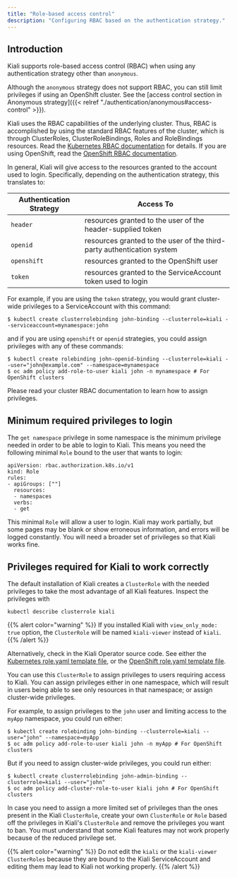 ```yaml
---
title: "Role-based access control"
description: "Configuring RBAC based on the authentication strategy."
---
```


## Introduction

Kiali supports role-based access control (RBAC) when using any authentication strategy other than `anonymous`.

Although the `anonymous` strategy does not support RBAC, you can still limit privileges if using an OpenShift cluster. See the
[access control section in Anonymous strategy]({{< relref "./authentication/anonymous#access-control" >}}).

Kiali uses the RBAC capabilities of the underlying cluster. Thus, RBAC is
accomplished by using the standard RBAC features of the cluster, which is
through ClusterRoles, ClusterRoleBindings, Roles and RoleBindings resources.
Read the [Kubernetes RBAC documentation](https://kubernetes.io/docs/reference/access-authn-authz/rbac/)
for details. If you are using OpenShift, read the
[OpenShift RBAC documentation](https://docs.openshift.com/container-platform/4.5/authentication/using-rbac.html).

In general, Kiali will give access to the resources granted to the account used
to login. Specifically, depending on the authentication strategy, this
translates to:

|Authentication Strategy|Access To|
|------------|------------------|
|`header`    |resources granted to the user of the header-supplied token|
|`openid`    |resources granted to the user of the third-party authentication system|
|`openshift` |resources granted to the OpenShift user|
|`token`     |resources granted to the ServiceAccount token used to login|

For example, if you are using the `token` strategy, you would grant
cluster-wide privileges to a ServiceAccount with this command:

```
$ kubectl create clusterrolebinding john-binding --clusterrole=kiali --serviceaccount=mynamespace:john
```

and if you are using `openshift` or `openid` strategies, you could assign
privileges with any of these commands:

```
$ kubectl create rolebinding john-openid-binding --clusterrole=kiali --user="john@example.com" --namespace=mynamespace
$ oc adm policy add-role-to-user kiali john -n mynamespace # For OpenShift clusters
```

Please read your cluster RBAC documentation to learn how to assign privileges.

## Minimum required privileges to login

The `get namespace` privilege in some namespace is the minimum privilege needed
in order to be able to login to Kiali. This means you need the following
minimal `Role` bound to the user that wants to login:

```
apiVersion: rbac.authorization.k8s.io/v1
kind: Role
rules:
- apiGroups: [""]
  resources:
  - namespaces
  verbs:
  - get
```

This minimal `Role` will allow a user to login. Kiali may work partially, but
some pages may be blank or show erroneous information, and errors will be
logged constantly. You will need a broader set of privileges so that Kiali
works fine.

## Privileges required for Kiali to work correctly

The default installation of Kiali creates a `ClusterRole` with the needed
privileges to take the most advantage of all Kiali features. Inspect the
privileges with

```
kubectl describe clusterrole kiali
```

{{% alert color="warning" %}}
If you installed Kiali with `view_only_mode: true`
option, the `ClusterRole` will be named `kiali-viewer` instead of `kiali`.
{{% /alert %}}

Alternatively, check in the Kiali Operator source code. See either the
[Kubernetes role.yaml template file](https://github.com/kiali/kiali-operator/blob/v1.42.0/roles/default/kiali-deploy/templates/kubernetes/role.yaml), or the
[OpenShift role.yaml template file](https://github.com/kiali/kiali-operator/blob/v1.42.0/roles/default/kiali-deploy/templates/openshift/role.yaml).

You can use this `ClusterRole` to assign privileges to users requiring access
to Kiali. You can assign privileges either in one namespace, which will result in
users being able to see only resources in that namespace; or assign
cluster-wide privileges.

For example, to assign privileges to the `john` user and limiting access to the
`myApp` namespace, you could run either:

```
$ kubectl create rolebinding john-binding --clusterrole=kiali --user="john" --namespace=myApp
$ oc adm policy add-role-to-user kiali john -n myApp # For OpenShift clusters
```

But if you need to assign cluster-wide privileges, you could run either:

```
$ kubectl create clusterrolebinding john-admin-binding --clusterrole=kiali --user="john"
$ oc adm policy add-cluster-role-to-user kiali john # For OpenShift clusters
```

In case you need to assign a more limited set of privileges than the ones
present in the Kiali `ClusterRole`, create your own `ClusterRole` or `Role`
based off the privileges in Kiali's `ClusterRole` and remove the privileges you
want to ban. You must understand that some Kiali features may not work properly
because of the reduced privilege set.

{{% alert color="warning" %}}
Do not edit the `kiali` or the `kiali-viewer`
`ClusterRoles` because they are bound to the Kiali ServiceAccount and editing
them may lead to Kiali not working properly.
{{% /alert %}}

